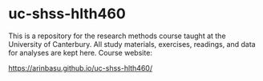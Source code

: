 # uc-shss-hlth460
This is a repository for the research methods course taught at the University of Canterbury. All study materials, exercises, readings, and data for analyses are kept here. 
Course website: 

https://arinbasu.github.io/uc-shss-hlth460/
